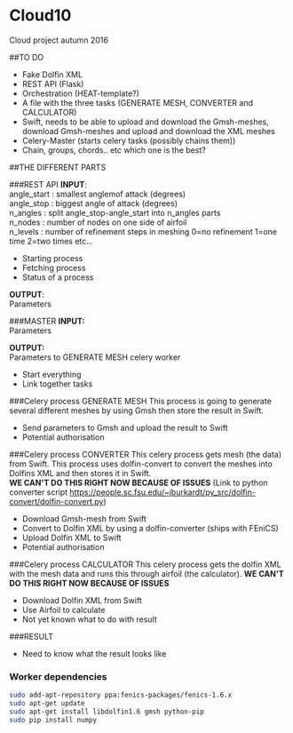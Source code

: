# Cloud10
Cloud project autumn 2016

##TO DO 
* Fake Dolfin XML
* REST API (Flask) 
* Orchestration (HEAT-template?)
* A file with the three tasks (GENERATE MESH, CONVERTER and CALCULATOR)
* Swift, needs to be able to upload and download the Gmsh-meshes, download Gmsh-meshes and upload and download the XML meshes
* Celery-Master (starts celery tasks (possibly chains them))  
* Chain, groups, chords.. etc which one is the best? 



##THE DIFFERENT PARTS

###REST API
**INPUT**:  <br />
angle_start : smallest anglemof attack (degrees)  <br />
angle_stop  : biggest angle of attack (degrees)  <br />
n_angles    : split angle_stop-angle_start into n_angles parts  <br />
n_nodes     : number of nodes on one side of airfoil  <br />
n_levels : number of refinement steps in meshing 0=no refinement 1=one time 2=two times etc...  <br />

* Starting process
* Fetching process
* Status of a process

**OUTPUT**: <br />
Parameters  


###MASTER
**INPUT:** <br />
Parameters <br />

**OUTPUT:** <br />
Parameters to GENERATE MESH celery worker

* Start everything
* Link together tasks

###Celery process GENERATE MESH 
This process is going to generate several different meshes by using Gmsh then store the result in Swift. 

* Send parameters to Gmsh and upload the result to Swift
* Potential authorisation 

###Celery process CONVERTER
This celery process gets mesh (the data) from Swift. This process uses dolfin-convert to convert the meshes into Dolfins XML and then stores it in Swift.  <br />
**WE CAN'T DO THIS RIGHT NOW BECAUSE OF ISSUES** (Link to python converter script https://people.sc.fsu.edu/~jburkardt/py_src/dolfin-convert/dolfin-convert.py)

* Download Gmsh-mesh from Swift 
* Convert to Dolfin XML by using a dolfin-converter (ships with FEniCS)
* Upload Dolfin XML to Swift
* Potential authorisation

###Celery process CALCULATOR 
This celery process gets the dolfin XML with the mesh data and runs this through airfoil (the calculator). 
**WE CAN'T DO THIS RIGHT NOW BECAUSE OF ISSUES**

* Download Dolfin XML from Swift
* Use Airfoil to calculate
* Not yet known what to do with result

###RESULT
* Need to know what the result looks like

### Worker dependencies
```bash
sudo add-apt-repository ppa:fenics-packages/fenics-1.6.x 
sudo apt-get update 
sudo apt-get install libdolfin1.6 gmsh python-pip
sudo pip install numpy
```
